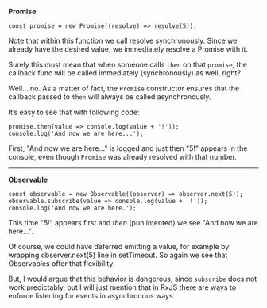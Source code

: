 **Promise**

```
const promise = new Promise((resolve) => resolve(5));
```

Note that within this function we call resolve synchronously. Since we already have the desired value, we immediately resolve a Promise with it. 

Surely this must mean that when someone calls `then` on that `promise`, the callback func will be called immediately (synchronously) as well, right? 

Well… no. As a matter of fact, the `Promise` constructor ensures that the callback passed to `then` will always be called asynchronously. 

It’s easy to see that with following code:

```
promise.then(value => console.log(value + '!'));
console.log('And now we are here...');
```

First, "And now we are here..." is logged and just then "5!" appears in the console, even though `Promise` was already resolved with that number.

---

**Observable**
```
const observable = new Observable((observer) => observer.next(5));
observable.subscribe(value => console.log(value + '!'));
console.log('And now we are here.');
```

This time "5!" appears first and *then* (pun intented) we see "And now we are here...". 

Of course, we could have deferred emitting a value, for example by wrapping observer.next(5) line in setTimeout. So again we see that Observables offer that flexibility. 

But, I would argue that this behavior is dangerous, since `subscribe` does not work predictably, but I will just mention that in RxJS there are ways to enforce listening for events in asynchronous ways.
